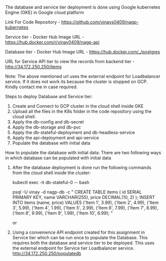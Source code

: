 The database and service tier deployment is done using Google kubernetes Engine (GKE) in Google cloud platform

Link For Code Repository - https://github.com/vinays0409/nagp-kubernetes

Service tier - Docker Hub Image URL - https://hub.docker.com/r/vinay0409/nagp-api

Database tier - Docker Hub Image URL - https://hub.docker.com/_/postgres

URL for Service API tier to view the records from backend tier - http://34.172.250.250/items

Note: The above mentioned url uses the external endpoint for Loadbalancer service. If it does not work its because the cluster is stopped on GCP. Kindly contact me in case required.


Steps to deploy Database and Service tier: 

1. Create and Connect to GCP cluster in the cloud shell inside GKE
2. Upload all the files in the K8s folder in the code repository using the cloud shell.
3. Apply the db-config and db-secret
4. Apply the db-storage and db-pvc
5. Apply the db-stateful-deployment and db-headless-service
6. Apply the api-deployment and api-service
7. Populate the database with initial data


How to populate the database with initial data:
There are two following ways in which database can be populated with initial data
1. After the database deployment is done run the following commands from the cloud shell inside the cluster:

   kubectl exec -it db-stateful-0 -- bash

   psql -U vinay -d nagp-db -c "
   CREATE TABLE items (
   id SERIAL PRIMARY KEY,
   name VARCHAR(255),
   price DECIMAL(10, 2)
   );
   INSERT INTO items (name, price)
   VALUES
   ('Item 1', 3.99),
   ('Item 2', 4.99),
   ('Item 3', 5.99),
   ('Item 4', 1.99),
   ('Item 5', 2.99),
   ('Item 6', 7.99),
   ('Item 7', 8.99),
   ('Item 8', 9.99),
   ('Item 9', 1.99),
   ('Item 10', 6.99);
   "

   or
   
2. Using a convenience API endpoint created for this assignment in Service tier which can be run once to populate the Database.
   This requires both the database and service tier to be deployed. This uses the external endpoint for Service tier Loadbalancer service.
   http://34.172.250.250/populatedb
   
